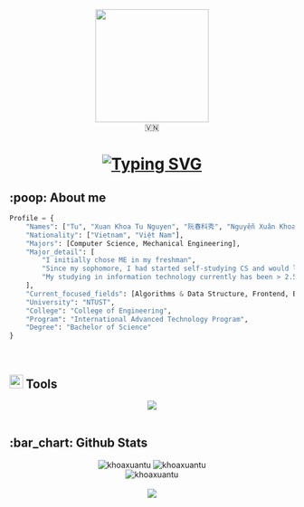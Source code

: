 <div id="header" align="center">
  <img src="https://media.giphy.com/media/j0HjChGV0J44KrrlGv/giphy.gif" width="200"/>
</div>
<!-- Social media -->
<div align="center">
    🇻🇳
</div>
<!-- https://media.giphy.com/media/gjrYDwbjnK8x36xZIO/giphy.gif -->
<!-- https://media.giphy.com/media/WSBeyxvC1jH496xQGA/giphy.gif -->
<!-- https://media.giphy.com/media/Xes8GCa4EGgve/giphy.gif -->
<!-- https://media.giphy.com/media/VEzvhUTdejvdsItmbD/giphy.gif -->
<!-- https://media.giphy.com/media/j0HjChGV0J44KrrlGv/giphy.gif -->
<!-- Hello World -->
<h1 align="center">
    <a href="https://git.io/typing-svg"><img src="https://readme-typing-svg.herokuapp.com?font=Fira+Code&size=24&pause=1000&center=true&vCenter=true&width=435&lines=Hey+there%2C+I'm+Tu+%F0%9F%91%8B" alt="Typing SVG" /></a>
</h1>

<!-- About me -->
<h2 align="left">:poop: About me</h2>

```Python
Profile = {
    "Names": ["Tu", "Xuan Khoa Tu Nguyen", "阮春科秀", "Nguyễn Xuân Khoa Tú"],
    "Nationality": ["Vietnam", "Việt Nam"],
    "Majors": [Computer Science, Mechanical Engineering],
    "Major_detail": [
        "I initially chose ME in my freshman",
        "Since my sophomore, I had started self-studying CS and would love to develop further in this major",
        "My studying in information technology currently has been > 2.5 years"
    ],
    "Current_focused_fields": [Algorithms & Data Structure, Frontend, Backend, Cloud Services],
    "University": "NTUST",
    "College": "College of Engineering",
    "Program": "International Advanced Technology Program",
    "Degree": "Bachelor of Science"
}
```

<br>
<!-- Tools -->
<h2 align="left"> <img src="https://media.giphy.com/media/QssGEmpkyEOhBCb7e1/giphy.gif" width="24"> Tools </h2>
<div align="center">
    <a href="https://skillicons.dev">
        <img src="https://skillicons.dev/icons?i=cpp,c,py,flask,django,html,css,js,ts,react,bootstrap,pytorch,sqlite,docker,heroku,gcp,firebase,git,github,githubactions,unity,linux,visualstudio,vscode,matlab,autocad,arduino">
    </a>
</div>
<br>


<!-- Github Stats -->
<h2 align="left">
    :bar_chart: Github Stats
</h2>
<div align="center">
    <img src="https://github-readme-stats.vercel.app/api?username=khoaxuantu&theme=github_dark&show_icons=true&include_all_commits=true&count_private=true" alt="khoaxuantu">
    <img src="https://streak-stats.demolab.com?user=khoaxuantu&theme=github-dark-blue" alt="khoaxuantu">
</div>
<div align="center">
    <img src="https://github-readme-stats.vercel.app/api/top-langs/?username=khoaxuantu&layout=compact&include_all_commits=true&theme=github_dark&count_private=true" alt="khoaxuantu">
</div>
<br>

<div align="center">
<!--   <img src="https://komarev.com/ghpvc/?username=khoaxuantu"> -->
  <a href="https://visitcount.itsvg.in">
    <img src="https://visitcount.itsvg.in/api?id=khoaxuantu&label=Profile%20Views&color=1&icon=5&pretty=false" />
  </a>
</div>
